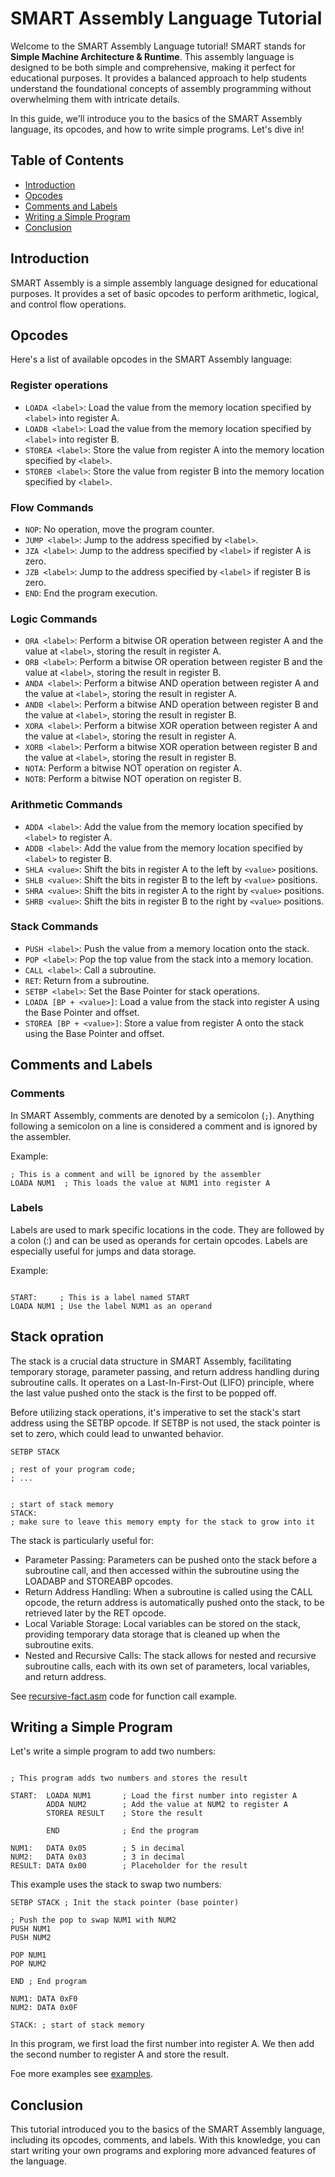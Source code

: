 # SMART Assembly Language Tutorial

Welcome to the SMART Assembly Language tutorial! SMART stands for **Simple Machine Architecture & Runtime**. This assembly language is designed to be both simple and comprehensive, making it perfect for educational purposes. It provides a balanced approach to help students understand the foundational concepts of assembly programming without overwhelming them with intricate details.

In this guide, we'll introduce you to the basics of the SMART Assembly language, its opcodes, and how to write simple programs. Let's dive in!

## Table of Contents

- [Introduction](#introduction)
- [Opcodes](#opcodes)
- [Comments and Labels](#comments-and-labels)
- [Writing a Simple Program](#writing-a-simple-program)
- [Conclusion](#conclusion)

## Introduction

SMART Assembly is a simple assembly language designed for educational purposes. It provides a set of basic opcodes to perform arithmetic, logical, and control flow operations.

## Opcodes

Here's a list of available opcodes in the SMART Assembly language:

### Register operations

- `LOADA <label>`: Load the value from the memory location specified by `<label>` into register A.
- `LOADB <label>`: Load the value from the memory location specified by `<label>` into register B.
- `STOREA <label>`: Store the value from register A into the memory location specified by `<label>`.
- `STOREB <label>`: Store the value from register B into the memory location specified by `<label>`.

### Flow Commands

- `NOP`: No operation, move the program counter.
- `JUMP <label>`: Jump to the address specified by `<label>`.
- `JZA <label>`: Jump to the address specified by `<label>` if register A is zero.
- `JZB <label>`: Jump to the address specified by `<label>` if register B is zero.
- `END`: End the program execution.

### Logic Commands

- `ORA <label>`: Perform a bitwise OR operation between register A and the value at `<label>`, storing the result in register A.
- `ORB <label>`: Perform a bitwise OR operation between register B and the value at `<label>`, storing the result in register B.
- `ANDA <label>`: Perform a bitwise AND operation between register A and the value at `<label>`, storing the result in register A.
- `ANDB <label>`: Perform a bitwise AND operation between register B and the value at `<label>`, storing the result in register B.
- `XORA <label>`: Perform a bitwise XOR operation between register A and the value at `<label>`, storing the result in register A.
- `XORB <label>`: Perform a bitwise XOR operation between register B and the value at `<label>`, storing the result in register B.
- `NOTA`: Perform a bitwise NOT operation on register A.
- `NOTB`: Perform a bitwise NOT operation on register B.

### Arithmetic Commands

- `ADDA <label>`: Add the value from the memory location specified by `<label>` to register A.
- `ADDB <label>`: Add the value from the memory location specified by `<label>` to register B.
- `SHLA <value>`: Shift the bits in register A to the left by `<value>` positions.
- `SHLB <value>`: Shift the bits in register B to the left by `<value>` positions.
- `SHRA <value>`: Shift the bits in register A to the right by `<value>` positions.
- `SHRB <value>`: Shift the bits in register B to the right by `<value>` positions.

### Stack Commands

- `PUSH <label>`: Push the value from a memory location onto the stack.
- `POP <label>`: Pop the top value from the stack into a memory location.
- `CALL <label>`: Call a subroutine.
- `RET`: Return from a subroutine.
- `SETBP <label>`: Set the Base Pointer for stack operations.
- `LOADA [BP + <value>]`: Load a value from the stack into register A using the Base Pointer and offset.
- `STOREA [BP + <value>]`: Store a value from register A onto the stack using the Base Pointer and offset.

## Comments and Labels

### Comments

In SMART Assembly, comments are denoted by a semicolon (`;`). Anything following a semicolon on a line is considered a comment and is ignored by the assembler.

Example:

```assembly
; This is a comment and will be ignored by the assembler
LOADA NUM1  ; This loads the value at NUM1 into register A
```

### Labels

Labels are used to mark specific locations in the code. They are followed by a colon (:) and can be used as operands for certain opcodes. Labels are especially useful for jumps and data storage.

Example:

```assembly

START:     ; This is a label named START
LOADA NUM1 ; Use the label NUM1 as an operand
```

## Stack opration

The stack is a crucial data structure in SMART Assembly, facilitating temporary storage, parameter passing, and return address handling during subroutine calls. It operates on a Last-In-First-Out (LIFO) principle, where the last value pushed onto the stack is the first to be popped off.

Before utilizing stack operations, it's imperative to set the stack's start address using the SETBP opcode. If SETBP is not used, the stack pointer is set to zero, which could lead to unwanted behavior.

```assembly
SETBP STACK

; rest of your program code;
; ...


; start of stack memory
STACK:
; make sure to leave this memory empty for the stack to grow into it
```

The stack is particularly useful for:

  - Parameter Passing: Parameters can be pushed onto the stack before a subroutine call, and then accessed within the subroutine using the LOADABP and STOREABP opcodes.
  - Return Address Handling: When a subroutine is called using the CALL opcode, the return address is automatically pushed onto the stack, to be retrieved later by the RET opcode.
  - Local Variable Storage: Local variables can be stored on the stack, providing temporary data storage that is cleaned up when the subroutine exits.
  - Nested and Recursive Calls: The stack allows for nested and recursive subroutine calls, each with its own set of parameters, local variables, and return address.

See [recursive-fact.asm](./examples/recursive-fact.asm) code for function call example.

## Writing a Simple Program

Let's write a simple program to add two numbers:

```assembly

; This program adds two numbers and stores the result

START:  LOADA NUM1       ; Load the first number into register A
        ADDA NUM2        ; Add the value at NUM2 to register A
        STOREA RESULT    ; Store the result

        END              ; End the program

NUM1:   DATA 0x05        ; 5 in decimal
NUM2:   DATA 0x03        ; 3 in decimal
RESULT: DATA 0x00        ; Placeholder for the result
```

This example uses the stack to swap two numbers:

```assembly
SETBP STACK ; Init the stack pointer (base pointer)

; Push the pop to swap NUM1 with NUM2
PUSH NUM1
PUSH NUM2

POP NUM1
POP NUM2

END ; End program

NUM1: DATA 0xF0
NUM2: DATA 0x0F

STACK: ; start of stack memory
```
In this program, we first load the first number into register A. We then add the second number to register A and store the result.

Foe more examples see [examples](./examples/).

## Conclusion

This tutorial introduced you to the basics of the SMART Assembly language, including its opcodes, comments, and labels. With this knowledge, you can start writing your own programs and exploring more advanced features of the language.